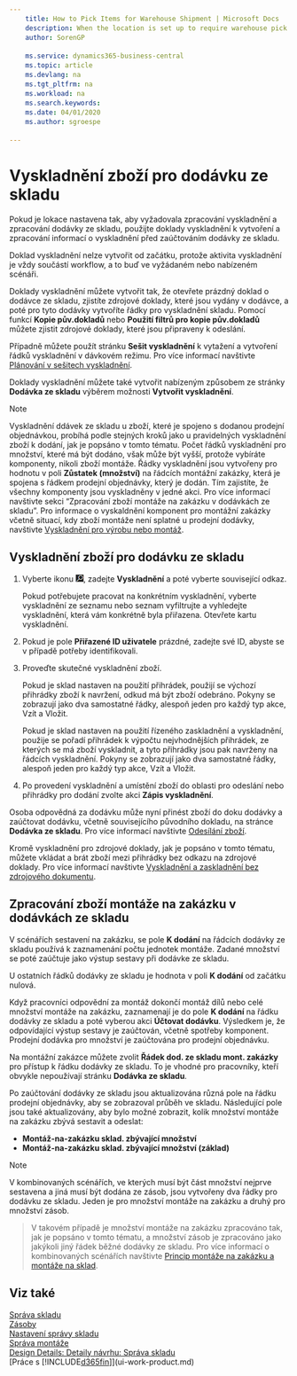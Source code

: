 ```yaml
---
    title: How to Pick Items for Warehouse Shipment | Microsoft Docs
    description: When the location is set up to require warehouse pick processing as well as warehouse shipment processing, you use the warehouse pick documents to create and process pick information prior to posting the warehouse shipment.
    author: SorenGP

    ms.service: dynamics365-business-central
    ms.topic: article
    ms.devlang: na
    ms.tgt_pltfrm: na
    ms.workload: na
    ms.search.keywords:
    ms.date: 04/01/2020
    ms.author: sgroespe

---
```

# Vyskladnění zboží pro dodávku ze skladu
Pokud je lokace nastavena tak, aby vyžadovala zpracování vyskladnění a zpracování dodávky ze skladu, použijte doklady vyskladnění k vytvoření a zpracování informací o vyskladnění před zaúčtováním dodávky ze skladu.

Doklad vyskladnění nelze vytvořit od začátku, protože aktivita vyskladnění je vždy součástí workflow, a to buď ve vyžádaném nebo nabízeném scénáři.

Doklady vyskladnění můžete vytvořit tak, že otevřete prázdný doklad o dodávce ze skladu, zjistíte zdrojové doklady, které jsou vydány v dodávce, a poté pro tyto dodávky vytvoříte řádky pro vyskladnění skladu. Pomocí funkcí **Kopie pův.dokladů** nebo **Použití filtrů pro kopie pův.dokladů** můžete zjistit zdrojové doklady, které jsou připraveny k odeslání.

Případně můžete použít stránku **Sešit vyskladnění**  k vytažení a vytvoření řádků vyskladnění v dávkovém režimu. Pro více informací navštivte [Plánování v sešitech vyskladnění](warehouse-how-to-plan-picks-in-worksheets.md).

Doklady vyskladnění můžete také vytvořit nabízeným způsobem ze stránky **Dodávka ze skladu** výběrem možnosti **Vytvořit vyskladnění**.

> [!NOTE]
> Vyskladnění ddávek ze skladu u zboží, které je spojeno s dodanou prodejní objednávkou, probíhá podle stejných kroků jako u pravidelných vyskladnění zboží k dodání, jak je popsáno v tomto tématu. Počet řádků vyskladnění pro množství, které má být dodáno, však může být vyšší, protože vybíráte komponenty, nikoli zboží montáže.
> Řádky vyskladnění jsou vytvořeny pro hodnotu v poli **Zůstatek (množství)** na řádcích montážní zakázky, která je spojena s řádkem prodejní objednávky, který je dodán. Tím zajistíte, že všechny komponenty jsou vyskladněny v jedné akci.
> Pro více informací navštivte sekci “Zpracování zboží montáže na zakázku v dodávkách ze skladu”.
Pro informace o vyskaldnění komponent pro montážní zakázky včetně situací, kdy zboží montáže není splatné u prodejní dodávky, navštivte [Vyskladnění pro výrobu nebo montáž](warehouse-how-to-pick-for-production.md).

## Vyskladnění zboží pro dodávku ze skladu
1. Vyberte ikonu ![Žárovky, která otevře funkci Řekněte mi](media/ui-search/search_small.png "Řekněte mi, co chcete dělat"), zadejte **Vyskladnění** a poté vyberte související odkaz.

   Pokud potřebujete pracovat na konkrétním vyskladnění, vyberte vyskladnění ze seznamu nebo seznam vyfiltrujte a vyhledejte vyskladnění, která vám konkrétně byla přiřazena. Otevřete kartu vyskladnění.
2. Pokud je pole **Přiřazené ID uživatele** prázdné, zadejte své ID, abyste se v případě potřeby identifikovali.
3. Proveďte skutečné vyskladnění zboží.

   Pokud je sklad nastaven na použití přihrádek, použijí se výchozí přihrádky zboží k navržení, odkud má být zboží odebráno. Pokyny se zobrazují jako dva samostatné řádky, alespoň jeden pro každý typ akce, Vzít a Vložit.

   Pokud je sklad nastaven na použití řízeného zaskladnění a vyskladnění, použije se pořadí přihrádek k výpočtu nejvhodnějších přihrádek, ze kterých se má zboží vyskladnit, a tyto přihrádky jsou pak navrženy na řádcích vyskladnění. Pokyny se zobrazují jako dva samostatné řádky, alespoň jeden pro každý typ akce, Vzít a Vložit.

4. Po provedení vyskladnění a umístění zboží do oblasti pro odeslání nebo přihrádky pro dodání zvolte akci **Zápis vyskladnění**.

Osoba odpovědná za dodávku může nyní přinést zboží do doku dodávky a zaúčtovat dodávku, včetně souvisejícího původního dokladu, na stránce **Dodávka ze skladu**. Pro více informací navštivte [Odesílání zboží](warehouse-how-ship-items.md).

Kromě vyskladnění pro zdrojové doklady, jak je popsáno v tomto tématu, můžete vkládat a brát zboží mezi přihrádky bez odkazu na zdrojové doklady. Pro více informací navštivte [Vyskladnění a zaskladnění bez zdrojového dokumentu](warehouse-how-to-create-put-aways-from-internal-put-aways.md).

## Zpracování zboží montáže na zakázku v dodávkách ze skladu
V scénářích sestavení na zakázku, se pole **K  dodání** na řádcích dodávky ze skladu používá k zaznamenání počtu jednotek montáže. Zadané množství se poté zaúčtuje jako výstup sestavy při dodávke ze skladu.

U ostatních řádků dodávky ze skladu je hodnota v poli **K  dodání** od začátku nulová.

Když pracovníci odpovědní za montáž dokončí montáž dílů nebo celé množství montáže na zakázku, zaznamenají je do pole **K  dodání** na řádku dodávky ze skladu a poté vyberou akci **Účtovat dodávku**. Výsledkem je, že odpovídající výstup sestavy je zaúčtován, včetně spotřeby komponent. Prodejní dodávka pro množství je zaúčtována pro prodejní objednávku.

Na montážní zakázce můžete zvolit **Řádek dod. ze skladu  mont. zakázky** pro přístup k řádku dodávky ze skladu. To je vhodné pro pracovníky, kteří obvykle nepoužívají stránku **Dodávka ze skladu**.

Po zaúčtování dodávky ze skladu jsou aktualizována různá pole na řádku prodejní objednávky, aby se zobrazoval průběh ve skladu. Následující pole jsou také aktualizovány, aby bylo možné zobrazit, kolik množství montáže na zakázku zbývá sestavit a odeslat:

- **Montáž-na-zakázku sklad.  zbývající množství**
- **Montáž-na-zakázku sklad.  zbývající  množství  (základ)**

> [!NOTE]
V kombinovaných scénářích, ve kterých musí být část množství nejprve sestavena a jiná musí být dodána ze zásob, jsou vytvořeny dva řádky pro dodávku ze skladu. Jeden je pro množství montáže na zakázku a druhý pro množství zásob.

> V takovém případě je množství montáže na zakázku zpracováno tak, jak je popsáno v tomto tématu, a množství zásob je zpracováno jako jakýkoli jiný řádek běžné dodávky ze skladu. Pro více informací o kombinovaných scénářích navštivte [Princip montáže na zakázku a montáže na sklad](assembly-assemble-to-order-or-assemble-to-stock.md).

## Viz také
[Správa skladu](warehouse-manage-warehouse.md)  
[Zásoby](inventory-manage-inventory.md)  
[Nastavení správy skladu](warehouse-setup-warehouse.md)  
[Správa montáže](assembly-assemble-items.md)  
[Design Details: Detaily návrhu: Správa skladu](design-details-warehouse-management.md)  
[Práce s [!INCLUDE[d365fin](includes/d365fin_md.md)]](ui-work-product.md)
